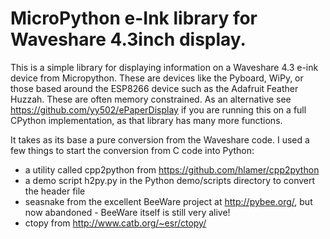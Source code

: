
# MicroPython e-Ink library for Waveshare 4.3inch display.

This is a simple library for displaying information on a Waveshare 4.3 e-ink device from Micropython. These are devices like the Pyboard, WiPy, or those based around the ESP8266 device such as the Adafruit Feather Huzzah. These are often memory constrained. As an alternative see https://github.com/yy502/ePaperDisplay if you are running this on a full CPython implementation, as that library has many more functions.

It takes as its base a pure conversion from the Waveshare code. I used a few things to start the conversion from C code into Python:

- a utility called cpp2python from https://github.com/hlamer/cpp2python
- a demo script h2py.py in the Python demo/scripts directory to convert the header file
- seasnake from the excellent BeeWare project at http://pybee.org/, but now abandoned - BeeWare itself is still very alive!
- ctopy from http://www.catb.org/~esr/ctopy/
